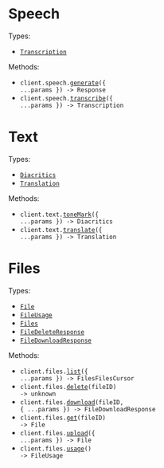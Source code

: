 # Speech

Types:

- <code><a href="./src/resources/speech.ts">Transcription</a></code>

Methods:

- <code title="post /v1/speech">client.speech.<a href="./src/resources/speech.ts">generate</a>({ ...params }) -> Response</code>
- <code title="post /v1/transcriptions">client.speech.<a href="./src/resources/speech.ts">transcribe</a>({ ...params }) -> Transcription</code>

# Text

Types:

- <code><a href="./src/resources/text.ts">Diacritics</a></code>
- <code><a href="./src/resources/text.ts">Translation</a></code>

Methods:

- <code title="post /v1/diacritics">client.text.<a href="./src/resources/text.ts">toneMark</a>({ ...params }) -> Diacritics</code>
- <code title="post /v1/translate">client.text.<a href="./src/resources/text.ts">translate</a>({ ...params }) -> Translation</code>

# Files

Types:

- <code><a href="./src/resources/files.ts">File</a></code>
- <code><a href="./src/resources/files.ts">FileUsage</a></code>
- <code><a href="./src/resources/files.ts">Files</a></code>
- <code><a href="./src/resources/files.ts">FileDeleteResponse</a></code>
- <code><a href="./src/resources/files.ts">FileDownloadResponse</a></code>

Methods:

- <code title="get /v1/files">client.files.<a href="./src/resources/files.ts">list</a>({ ...params }) -> FilesFilesCursor</code>
- <code title="delete /v1/files/{file_id}">client.files.<a href="./src/resources/files.ts">delete</a>(fileID) -> unknown</code>
- <code title="get /v1/files/{file_id}/url">client.files.<a href="./src/resources/files.ts">download</a>(fileID, { ...params }) -> FileDownloadResponse</code>
- <code title="get /v1/files/{file_id}">client.files.<a href="./src/resources/files.ts">get</a>(fileID) -> File</code>
- <code title="post /v1/files">client.files.<a href="./src/resources/files.ts">upload</a>({ ...params }) -> File</code>
- <code title="get /v1/files:usage">client.files.<a href="./src/resources/files.ts">usage</a>() -> FileUsage</code>
